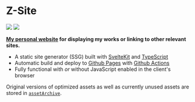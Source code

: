 # Z-Site

[![](https://img.shields.io/github/license/IronBatman2715/gh-actions-testing.svg?branch=main)](https://github.com/IronBatman2715/gh-actions-testing/blob/main/LICENSE)
[![](https://github.com/IronBatman2715/gh-actions-testing/actions/workflows/deploy.yml/badge.svg?branch=main)](https://github.com/IronBatman2715/gh-actions-testing/blob/main/.github/workflows/deploy.yml)

**[My personal website](https://ironbatman2715.github.io/) for displaying my works or linking to other relevant sites.**

- A static site generator (SSG) built with [SvelteKit](https://kit.svelte.dev/) and [TypeScript](https://www.typescriptlang.org/)
- Automatic build and deploy to [Github Pages](https://pages.github.com/) with [Github Actions](https://github.com/features/actions)
- Fully functional with *or* without JavaScript enabled in the client's browser

Original versions of optimized assets as well as currently unused assets are stored in [`assetArchive`](./assetArchive/).
